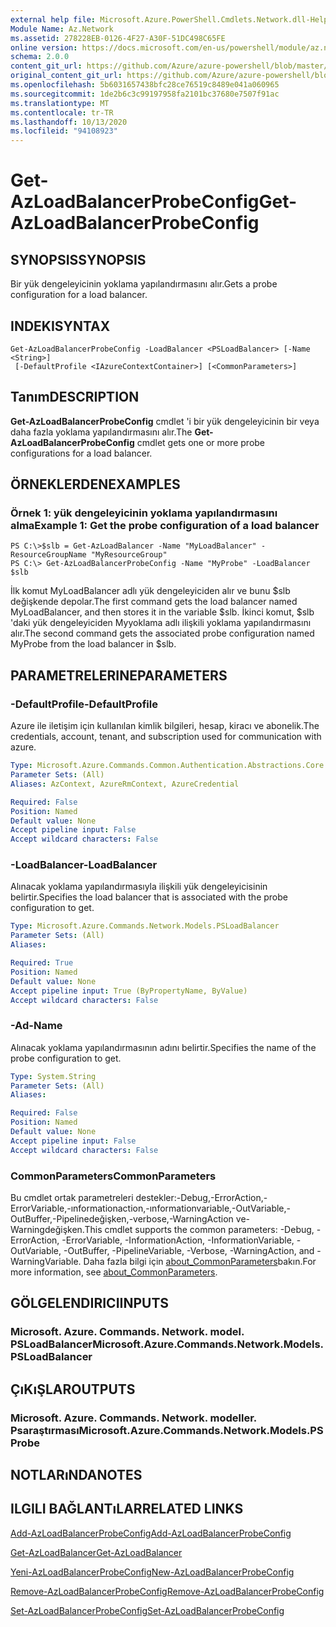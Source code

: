 ```yaml
---
external help file: Microsoft.Azure.PowerShell.Cmdlets.Network.dll-Help.xml
Module Name: Az.Network
ms.assetid: 278228EB-0126-4F27-A30F-51DC498C65FE
online version: https://docs.microsoft.com/en-us/powershell/module/az.network/get-azloadbalancerprobeconfig
schema: 2.0.0
content_git_url: https://github.com/Azure/azure-powershell/blob/master/src/Network/Network/help/Get-AzLoadBalancerProbeConfig.md
original_content_git_url: https://github.com/Azure/azure-powershell/blob/master/src/Network/Network/help/Get-AzLoadBalancerProbeConfig.md
ms.openlocfilehash: 5b6031657438bfc28ce76519c8489e041a060965
ms.sourcegitcommit: 1de2b6c3c99197958fa2101bc37680e7507f91ac
ms.translationtype: MT
ms.contentlocale: tr-TR
ms.lasthandoff: 10/13/2020
ms.locfileid: "94108923"
---
```

# <span data-ttu-id="a88f2-101">Get-AzLoadBalancerProbeConfig</span><span class="sxs-lookup"><span data-stu-id="a88f2-101">Get-AzLoadBalancerProbeConfig</span></span>

## <span data-ttu-id="a88f2-102">SYNOPSIS</span><span class="sxs-lookup"><span data-stu-id="a88f2-102">SYNOPSIS</span></span>
<span data-ttu-id="a88f2-103">Bir yük dengeleyicinin yoklama yapılandırmasını alır.</span><span class="sxs-lookup"><span data-stu-id="a88f2-103">Gets a probe configuration for a load balancer.</span></span>

## <span data-ttu-id="a88f2-104">INDEKI</span><span class="sxs-lookup"><span data-stu-id="a88f2-104">SYNTAX</span></span>

```
Get-AzLoadBalancerProbeConfig -LoadBalancer <PSLoadBalancer> [-Name <String>]
 [-DefaultProfile <IAzureContextContainer>] [<CommonParameters>]
```

## <span data-ttu-id="a88f2-105">Tanım</span><span class="sxs-lookup"><span data-stu-id="a88f2-105">DESCRIPTION</span></span>
<span data-ttu-id="a88f2-106">**Get-AzLoadBalancerProbeConfig** cmdlet 'i bir yük dengeleyicinin bir veya daha fazla yoklama yapılandırmasını alır.</span><span class="sxs-lookup"><span data-stu-id="a88f2-106">The **Get-AzLoadBalancerProbeConfig** cmdlet gets one or more probe configurations for a load balancer.</span></span>

## <span data-ttu-id="a88f2-107">ÖRNEKLERDEN</span><span class="sxs-lookup"><span data-stu-id="a88f2-107">EXAMPLES</span></span>

### <span data-ttu-id="a88f2-108">Örnek 1: yük dengeleyicinin yoklama yapılandırmasını alma</span><span class="sxs-lookup"><span data-stu-id="a88f2-108">Example 1: Get the probe configuration of a load balancer</span></span>
```
PS C:\>$slb = Get-AzLoadBalancer -Name "MyLoadBalancer" -ResourceGroupName "MyResourceGroup"
PS C:\> Get-AzLoadBalancerProbeConfig -Name "MyProbe" -LoadBalancer $slb
```

<span data-ttu-id="a88f2-109">İlk komut MyLoadBalancer adlı yük dengeleyiciden alır ve bunu $slb değişkende depolar.</span><span class="sxs-lookup"><span data-stu-id="a88f2-109">The first command gets the load balancer named MyLoadBalancer, and then stores it in the variable $slb.</span></span>
<span data-ttu-id="a88f2-110">İkinci komut, $slb 'daki yük dengeleyiciden Myyoklama adlı ilişkili yoklama yapılandırmasını alır.</span><span class="sxs-lookup"><span data-stu-id="a88f2-110">The second command gets the associated probe configuration named MyProbe from the load balancer in $slb.</span></span>

## <span data-ttu-id="a88f2-111">PARAMETRELERINE</span><span class="sxs-lookup"><span data-stu-id="a88f2-111">PARAMETERS</span></span>

### <span data-ttu-id="a88f2-112">-DefaultProfile</span><span class="sxs-lookup"><span data-stu-id="a88f2-112">-DefaultProfile</span></span>
<span data-ttu-id="a88f2-113">Azure ile iletişim için kullanılan kimlik bilgileri, hesap, kiracı ve abonelik.</span><span class="sxs-lookup"><span data-stu-id="a88f2-113">The credentials, account, tenant, and subscription used for communication with azure.</span></span>

```yaml
Type: Microsoft.Azure.Commands.Common.Authentication.Abstractions.Core.IAzureContextContainer
Parameter Sets: (All)
Aliases: AzContext, AzureRmContext, AzureCredential

Required: False
Position: Named
Default value: None
Accept pipeline input: False
Accept wildcard characters: False
```

### <span data-ttu-id="a88f2-114">-LoadBalancer</span><span class="sxs-lookup"><span data-stu-id="a88f2-114">-LoadBalancer</span></span>
<span data-ttu-id="a88f2-115">Alınacak yoklama yapılandırmasıyla ilişkili yük dengeleyicisinin belirtir.</span><span class="sxs-lookup"><span data-stu-id="a88f2-115">Specifies the load balancer that is associated with the probe configuration to get.</span></span>

```yaml
Type: Microsoft.Azure.Commands.Network.Models.PSLoadBalancer
Parameter Sets: (All)
Aliases:

Required: True
Position: Named
Default value: None
Accept pipeline input: True (ByPropertyName, ByValue)
Accept wildcard characters: False
```

### <span data-ttu-id="a88f2-116">-Ad</span><span class="sxs-lookup"><span data-stu-id="a88f2-116">-Name</span></span>
<span data-ttu-id="a88f2-117">Alınacak yoklama yapılandırmasının adını belirtir.</span><span class="sxs-lookup"><span data-stu-id="a88f2-117">Specifies the name of the probe configuration to get.</span></span>

```yaml
Type: System.String
Parameter Sets: (All)
Aliases:

Required: False
Position: Named
Default value: None
Accept pipeline input: False
Accept wildcard characters: False
```

### <span data-ttu-id="a88f2-118">CommonParameters</span><span class="sxs-lookup"><span data-stu-id="a88f2-118">CommonParameters</span></span>
<span data-ttu-id="a88f2-119">Bu cmdlet ortak parametreleri destekler:-Debug,-ErrorAction,-ErrorVariable,-ınformationaction,-ınformationvariable,-OutVariable,-OutBuffer,-Pipelinedeğişken,-verbose,-WarningAction ve-Warningdeğişken.</span><span class="sxs-lookup"><span data-stu-id="a88f2-119">This cmdlet supports the common parameters: -Debug, -ErrorAction, -ErrorVariable, -InformationAction, -InformationVariable, -OutVariable, -OutBuffer, -PipelineVariable, -Verbose, -WarningAction, and -WarningVariable.</span></span> <span data-ttu-id="a88f2-120">Daha fazla bilgi için [about_CommonParameters](http://go.microsoft.com/fwlink/?LinkID=113216)bakın.</span><span class="sxs-lookup"><span data-stu-id="a88f2-120">For more information, see [about_CommonParameters](http://go.microsoft.com/fwlink/?LinkID=113216).</span></span>

## <span data-ttu-id="a88f2-121">GÖLGELENDIRICI</span><span class="sxs-lookup"><span data-stu-id="a88f2-121">INPUTS</span></span>

### <span data-ttu-id="a88f2-122">Microsoft. Azure. Commands. Network. model. PSLoadBalancer</span><span class="sxs-lookup"><span data-stu-id="a88f2-122">Microsoft.Azure.Commands.Network.Models.PSLoadBalancer</span></span>

## <span data-ttu-id="a88f2-123">ÇıKıŞLAR</span><span class="sxs-lookup"><span data-stu-id="a88f2-123">OUTPUTS</span></span>

### <span data-ttu-id="a88f2-124">Microsoft. Azure. Commands. Network. modeller. Psaraştırması</span><span class="sxs-lookup"><span data-stu-id="a88f2-124">Microsoft.Azure.Commands.Network.Models.PSProbe</span></span>

## <span data-ttu-id="a88f2-125">NOTLARıNDA</span><span class="sxs-lookup"><span data-stu-id="a88f2-125">NOTES</span></span>

## <span data-ttu-id="a88f2-126">ILGILI BAĞLANTıLAR</span><span class="sxs-lookup"><span data-stu-id="a88f2-126">RELATED LINKS</span></span>

[<span data-ttu-id="a88f2-127">Add-AzLoadBalancerProbeConfig</span><span class="sxs-lookup"><span data-stu-id="a88f2-127">Add-AzLoadBalancerProbeConfig</span></span>](./Add-AzLoadBalancerProbeConfig.md)

[<span data-ttu-id="a88f2-128">Get-AzLoadBalancer</span><span class="sxs-lookup"><span data-stu-id="a88f2-128">Get-AzLoadBalancer</span></span>](./Get-AzLoadBalancer.md)

[<span data-ttu-id="a88f2-129">Yeni-AzLoadBalancerProbeConfig</span><span class="sxs-lookup"><span data-stu-id="a88f2-129">New-AzLoadBalancerProbeConfig</span></span>](./New-AzLoadBalancerProbeConfig.md)

[<span data-ttu-id="a88f2-130">Remove-AzLoadBalancerProbeConfig</span><span class="sxs-lookup"><span data-stu-id="a88f2-130">Remove-AzLoadBalancerProbeConfig</span></span>](./Remove-AzLoadBalancerProbeConfig.md)

[<span data-ttu-id="a88f2-131">Set-AzLoadBalancerProbeConfig</span><span class="sxs-lookup"><span data-stu-id="a88f2-131">Set-AzLoadBalancerProbeConfig</span></span>](./Set-AzLoadBalancerProbeConfig.md)


